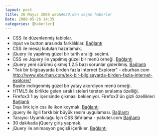 ```yaml
---
layout: post
title: 26 Mayıs 2008 web&#039;den seçme haberler
Date: 2008-05-26 14:35
categories: [Haberler]
---
```


-   CSS ile düzenlenmiş tablolar.
-   input ve button arasında farklılıklar. [Bağlantı][1]
-   CSS ile mesaj kutuları hazırlamak.
-   jQuery ile yapılmış güzel bir tarih aralığı seçimi.
-   CSS ve Jquery ile yapılmış güzel bir menü örneği. [Bağlantı][4]
-   jQuery yeni sürümü çıkmış 1.2.5 bazı sorunlar giderilmiş.
    [Bağlantı][5]
-   "Tek bir bilgisayarda birden fazla Internet Explorer" - eburhan.com
    http://www.eburhan.com/tek-bir-bilgisayarda-birden-fazla-internet-explorer/
-   Basite indirgenmiş güzel bir yatay akordiyon menü örneği.
-   HTML5 ile birlikte gelen sıralı listeleri tersten sıralama özelliği.
-   Firefox3 1 ay içerisinde çıkması bekleniyor. Firefox3'ün gizli
    özellikleri [Bağlantı][9]
-   Dışa link için css ile ikon koymak. [Bağlantı][10]
-   jquery ile ilgili farklı bir büyük resim uygulaması. [Bağlantı][11]
-   Tarayıcı Uyumluluğu İçin CSS Sıfırlama - yakuter.com [Bağlantı][12]
-   30 dakikada jQuery giriş yapmak. 
-   jQuery ile animasyon geçişli içerikler. [Bağlantı][14]


  [1]: http://trevordavis.net/blog/tutorial/input-vs-button/
    "input ve buton"
  [4]: http://nettuts.com/javascript-ajax/create-a-cool-animated-navigation-with-css-and-jquery/
    "jquery css"
  [5]: http://docs.jquery.com/Release:jQuery_1.2.5 "jquery 1.2.5"
  [9]: http://www.sitepoint.com/blogs/2008/05/23/two-hidden-features-new-in-firefox-3/
    "Firefox3"
  [10]: http://www.maxdesign.com.au/presentation/external/ "dışa bağlan"
  [11]: http://www.dfc-e.com/metiers/multimedia/opensource/jquery-fancyzoom/
    "jquery büyük resim"
  [12]: http://www.yakuter.com/tarayici-uyumlulugu-icin-css-sifirlama/
    "tarayıcı uyumu"
  [14]: http://nettuts.com/javascript-ajax/how-to-load-in-and-animate-content-with-jquery/
    "jquery"
